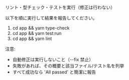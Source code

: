リント・型チェック・テストを実行（修正は行わない）

以下を順に実行して結果を報告してください。

1) cd app && yarn type-check
2) cd app && yarn test:run
3) cd app && yarn lint

注意:
- 自動修正は実行しないこと（--fix 禁止）
- 失敗があれば、その概要と該当ファイル/テスト名を列挙
- すべて成功なら 'All passed' と簡潔に報告


